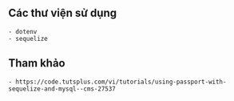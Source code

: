 ## Các thư viện sử dụng
```
- dotenv
- sequelize
```

## Tham khảo
```
- https://code.tutsplus.com/vi/tutorials/using-passport-with-sequelize-and-mysql--cms-27537
```